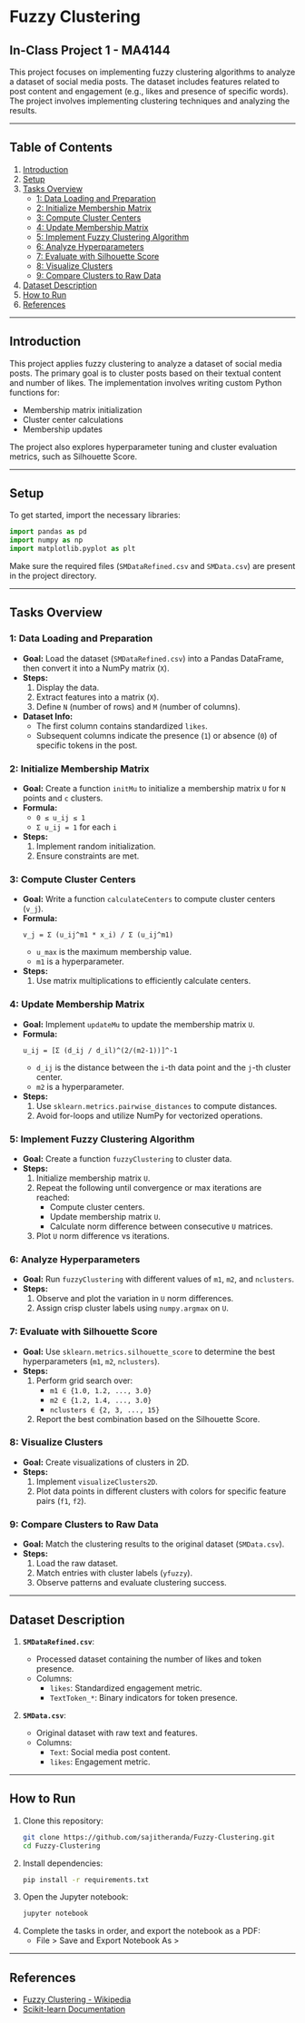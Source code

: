 # Fuzzy Clustering

## In-Class Project 1 - MA4144

This project focuses on implementing fuzzy clustering algorithms to analyze a dataset of social media posts. The dataset includes features related to post content and engagement (e.g., likes and presence of specific words). The project involves implementing clustering techniques and analyzing the results.

---

## Table of Contents

1. [Introduction](#introduction)
2. [Setup](#setup)
3. [Tasks Overview](#tasks-overview)
   - [1: Data Loading and Preparation](#1-data-loading-and-preparation)
   - [2: Initialize Membership Matrix](#2-initialize-membership-matrix)
   - [3: Compute Cluster Centers](#3-compute-cluster-centers)
   - [4: Update Membership Matrix](#4-update-membership-matrix)
   - [5: Implement Fuzzy Clustering Algorithm](#5-implement-fuzzy-clustering-algorithm)
   - [6: Analyze Hyperparameters](#6-analyze-hyperparameters)
   - [7: Evaluate with Silhouette Score](#7-evaluate-with-silhouette-score)
   - [8: Visualize Clusters](#8-visualize-clusters)
   - [9: Compare Clusters to Raw Data](#9-compare-clusters-to-raw-data)
4. [Dataset Description](#dataset-description)
5. [How to Run](#how-to-run)
6. [References](#references)

---

## Introduction

This project applies fuzzy clustering to analyze a dataset of social media posts. The primary goal is to cluster posts based on their textual content and number of likes. The implementation involves writing custom Python functions for:
- Membership matrix initialization
- Cluster center calculations
- Membership updates

The project also explores hyperparameter tuning and cluster evaluation metrics, such as Silhouette Score.

---

## Setup

To get started, import the necessary libraries:
```python
import pandas as pd
import numpy as np
import matplotlib.pyplot as plt
```
Make sure the required files (`SMDataRefined.csv` and `SMData.csv`) are present in the project directory.

---

## Tasks Overview

### 1: Data Loading and Preparation
- **Goal:** Load the dataset (`SMDataRefined.csv`) into a Pandas DataFrame, then convert it into a NumPy matrix (`X`).
- **Steps:**
  1. Display the data.
  2. Extract features into a matrix (`X`).
  3. Define `N` (number of rows) and `M` (number of columns).
- **Dataset Info:**
  - The first column contains standardized `likes`.
  - Subsequent columns indicate the presence (`1`) or absence (`0`) of specific tokens in the post.

### 2: Initialize Membership Matrix
- **Goal:** Create a function `initMu` to initialize a membership matrix `U` for `N` points and `c` clusters.
- **Formula:**
  - `0 ≤ u_ij ≤ 1`
  - `Σ u_ij = 1` for each `i`
- **Steps:**
  1. Implement random initialization.
  2. Ensure constraints are met.

### 3: Compute Cluster Centers
- **Goal:** Write a function `calculateCenters` to compute cluster centers (`v_j`).
- **Formula:**
  ```
  v_j = Σ (u_ij^m1 * x_i) / Σ (u_ij^m1)
  ```
  - `u_max` is the maximum membership value.
  - `m1` is a hyperparameter.
- **Steps:**
  1. Use matrix multiplications to efficiently calculate centers.

### 4: Update Membership Matrix
- **Goal:** Implement `updateMu` to update the membership matrix `U`.
- **Formula:**
  ```
  u_ij = [Σ (d_ij / d_il)^(2/(m2-1))]^-1
  ```
  - `d_ij` is the distance between the `i`-th data point and the `j`-th cluster center.
  - `m2` is a hyperparameter.
- **Steps:**
  1. Use `sklearn.metrics.pairwise_distances` to compute distances.
  2. Avoid for-loops and utilize NumPy for vectorized operations.

### 5: Implement Fuzzy Clustering Algorithm
- **Goal:** Create a function `fuzzyClustering` to cluster data.
- **Steps:**
  1. Initialize membership matrix `U`.
  2. Repeat the following until convergence or max iterations are reached:
     - Compute cluster centers.
     - Update membership matrix `U`.
     - Calculate norm difference between consecutive `U` matrices.
  3. Plot `U` norm difference vs iterations.

### 6: Analyze Hyperparameters
- **Goal:** Run `fuzzyClustering` with different values of `m1`, `m2`, and `nclusters`.
- **Steps:**
  1. Observe and plot the variation in `U` norm differences.
  2. Assign crisp cluster labels using `numpy.argmax` on `U`.

### 7: Evaluate with Silhouette Score
- **Goal:** Use `sklearn.metrics.silhouette_score` to determine the best hyperparameters (`m1`, `m2`, `nclusters`).
- **Steps:**
  1. Perform grid search over:
     - `m1 ∈ {1.0, 1.2, ..., 3.0}`
     - `m2 ∈ {1.2, 1.4, ..., 3.0}`
     - `nclusters ∈ {2, 3, ..., 15}`
  2. Report the best combination based on the Silhouette Score.

### 8: Visualize Clusters
- **Goal:** Create visualizations of clusters in 2D.
- **Steps:**
  1. Implement `visualizeClusters2D`.
  2. Plot data points in different clusters with colors for specific feature pairs (`f1`, `f2`).

### 9: Compare Clusters to Raw Data
- **Goal:** Match the clustering results to the original dataset (`SMData.csv`).
- **Steps:**
  1. Load the raw dataset.
  2. Match entries with cluster labels (`yfuzzy`).
  3. Observe patterns and evaluate clustering success.

---

## Dataset Description

1. **`SMDataRefined.csv`**:
   - Processed dataset containing the number of likes and token presence.
   - Columns:
     - `likes`: Standardized engagement metric.
     - `TextToken_*`: Binary indicators for token presence.

2. **`SMData.csv`**:
   - Original dataset with raw text and features.
   - Columns:
     - `Text`: Social media post content.
     - `likes`: Engagement metric.

---

## How to Run

1. Clone this repository:
   ```bash
   git clone https://github.com/sajitheranda/Fuzzy-Clustering.git
   cd Fuzzy-Clustering
   ```
2. Install dependencies:
   ```bash
   pip install -r requirements.txt
   ```
3. Open the Jupyter notebook:
   ```bash
   jupyter notebook
   ```
4. Complete the tasks in order, and export the notebook as a PDF:
   - File > Save and Export Notebook As > 
---

## References

- [Fuzzy Clustering - Wikipedia](https://en.wikipedia.org/wiki/Fuzzy_clustering)
- [Scikit-learn Documentation](https://scikit-learn.org/stable/documentation.html)
